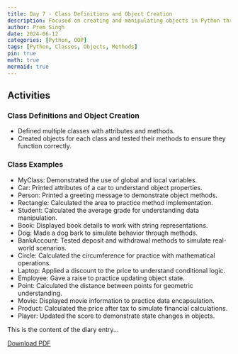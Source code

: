 ```yaml
---
title: Day 7 - Class Definitions and Object Creation
description: Focused on creating and manipulating objects in Python through class definitions and methods.
author: Prem Singh
date: 2024-06-12
categories: [Python, OOP]
tags: [Python, Classes, Objects, Methods]
pin: true
math: true
mermaid: true
---
```

## Activities

### Class Definitions and Object Creation

- Defined multiple classes with attributes and methods.
- Created objects for each class and tested their methods to ensure they function correctly.

### Class Examples

- MyClass: Demonstrated the use of global and local variables.
- Car: Printed attributes of a car to understand object properties.
- Person: Printed a greeting message to demonstrate object methods.
- Rectangle: Calculated the area to practice method implementation.
- Student: Calculated the average grade for understanding data manipulation.
- Book: Displayed book details to work with string representations.
- Dog: Made a dog bark to simulate behavior through methods.
- BankAccount: Tested deposit and withdrawal methods to simulate real-world scenarios.
- Circle: Calculated the circumference for practice with mathematical operations.
- Laptop: Applied a discount to the price to understand conditional logic.
- Employee: Gave a raise to practice updating object state.
- Point: Calculated the distance between points for geometric understanding.
- Movie: Displayed movie information to practice data encapsulation.
- Product: Calculated the price after tax to simulate financial calculations.
- Player: Updated the score to demonstrate state changes in objects.

This is the content of the diary entry...   

[Download PDF](/pdfs/2024-06-12-DAY7.pdf)